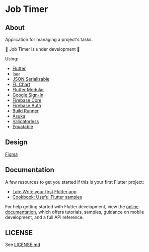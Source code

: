 # Job Timer

## About

Application for managing a project's tasks.

🚧 Job Timer is under development 🚧

Using:

- [Flutter](https://flutter.dev)
- [Isar](https://pub.dev/packages/isar)
- [JSON Serializable](https://pub.dev/packages/json_serializable)
- [FL Chart](https://pub.dev/packages/fl_chart)
- [Flutter Modular](https://pub.dev/packages/flutter_modular)
- [Google Sign-In](https://pub.dev/packages/google_sign_in)
- [Firebase Core](https://pub.dev/packages/firebase_core)
- [Firebase Auth](https://pub.dev/packages/firebase_auth)
- [Build Runner](https://pub.dev/packages/build_runner)
- [Asuka](https://pub.dev/packages/asuka)
- [Validatorless](https://pub.dev/packages/validatorless)
- [Equatable](https://pub.dev/packages/equatable)

## Design

[Figma](https://www.figma.com/file/eJK6AHqHXEAurdkDmvPdF2/Job-Timer?node-id=0%3A1)

## Documentation

A few resources to get you started if this is your first Flutter project:

- [Lab: Write your first Flutter app](https://docs.flutter.dev/get-started/codelab)
- [Cookbook: Useful Flutter samples](https://docs.flutter.dev/cookbook)

For help getting started with Flutter development, view the
[online documentation](https://docs.flutter.dev/), which offers tutorials,
samples, guidance on mobile development, and a full API reference.

## LICENSE

See [LICENSE.md](LICENSE.md)
